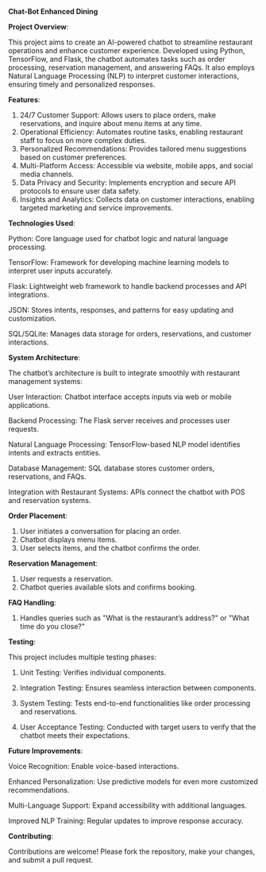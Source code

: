 **Chat-Bot Enhanced Dining**

**Project Overview**:

This project aims to create an AI-powered chatbot to streamline restaurant operations and enhance customer experience. Developed using Python, TensorFlow, and Flask, the chatbot automates tasks such as order processing, reservation management, and answering FAQs. It also employs Natural Language Processing (NLP) to interpret customer interactions, ensuring timely and personalized responses.

**Features**:

1. 24/7 Customer Support: Allows users to place orders, make reservations, and inquire about menu items at any time.
2. Operational Efficiency: Automates routine tasks, enabling restaurant staff to focus on more complex duties.
3. Personalized Recommendations: Provides tailored menu suggestions based on customer preferences.
4. Multi-Platform Access: Accessible via website, mobile apps, and social media channels.
5. Data Privacy and Security: Implements encryption and secure API protocols to ensure user data safety.
6. Insights and Analytics: Collects data on customer interactions, enabling targeted marketing and service improvements.
   
**Technologies Used**:

Python: Core language used for chatbot logic and natural language processing.

TensorFlow: Framework for developing machine learning models to interpret user inputs accurately.

Flask: Lightweight web framework to handle backend processes and API integrations.

JSON: Stores intents, responses, and patterns for easy updating and customization.

SQL/SQLite: Manages data storage for orders, reservations, and customer interactions.

**System Architecture**:

The chatbot’s architecture is built to integrate smoothly with restaurant management systems:

User Interaction: Chatbot interface accepts inputs via web or mobile applications.

Backend Processing: The Flask server receives and processes user requests.

Natural Language Processing: TensorFlow-based NLP model identifies intents and extracts entities.

Database Management: SQL database stores customer orders, reservations, and FAQs.

Integration with Restaurant Systems: APIs connect the chatbot with POS and reservation systems.

**Order Placement**:

1. User initiates a conversation for placing an order.
2. Chatbot displays menu items.
3. User selects items, and the chatbot confirms the order.
   
**Reservation Management**:

1. User requests a reservation.
2. Chatbot queries available slots and confirms booking.
   
**FAQ Handling**:

1. Handles queries such as "What is the restaurant’s address?" or "What time do you close?"

**Testing**:

This project includes multiple testing phases:

1. Unit Testing: Verifies individual components.
   
2. Integration Testing: Ensures seamless interaction between components.
   
3. System Testing: Tests end-to-end functionalities like order processing and reservations.
   
4. User Acceptance Testing: Conducted with target users to verify that the chatbot meets their expectations.
   
**Future Improvements**:

Voice Recognition: Enable voice-based interactions.

Enhanced Personalization: Use predictive models for even more customized recommendations.

Multi-Language Support: Expand accessibility with additional languages.

Improved NLP Training: Regular updates to improve response accuracy.

**Contributing**:

Contributions are welcome! Please fork the repository, make your changes, and submit a pull request.
